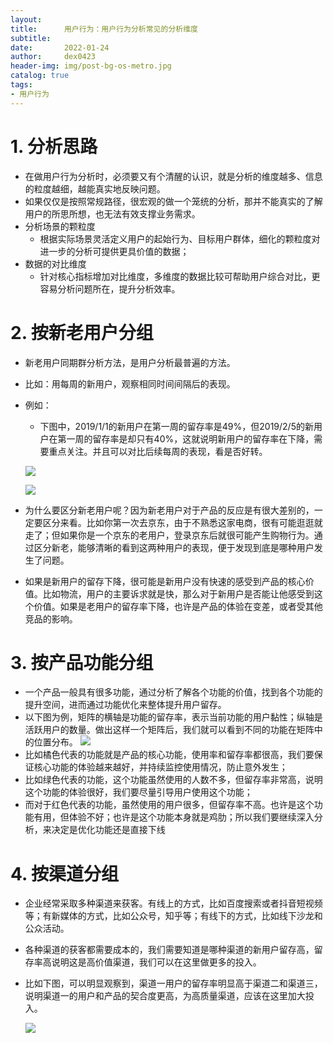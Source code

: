 ```yaml
---
layout:     
title:      用户行为：用户行为分析常见的分析维度
subtitle:   
date:       2022-01-24
author:     dex0423
header-img: img/post-bg-os-metro.jpg
catalog: true
tags:
- 用户行为
---
```



# 1. 分析思路

- 在做用户行为分析时，必须要又有个清醒的认识，就是分析的维度越多、信息的粒度越细，越能真实地反映问题。
- 如果仅仅是按照常规路径，很宏观的做一个笼统的分析，那并不能真实的了解用户的所思所想，也无法有效支撑业务需求。
- 分析场景的颗粒度
  - 根据实际场景灵活定义用户的起始行为、目标用户群体，细化的颗粒度对进一步的分析可提供更具价值的数据；
- 数据的对比维度
  - 针对核心指标增加对比维度，多维度的数据比较可帮助用户综合对比，更容易分析问题所在，提升分析效率。

# 2. 按新老用户分组

  - 新老用户同期群分析方法，是用户分析最普遍的方法。
  - 比如：用每周的新用户，观察相同时间间隔后的表现。
  - 例如：
    - 下图中，2019/1/1的新用户在第一周的留存率是49%，但2019/2/5的新用户在第一周的留存率是却只有40%，这就说明新用户的留存率在下降，需要重点关注。并且可以对比后续每周的表现，看是否好转。

    ![]({{site.baseurl}}/img-post/用户行为-8.png)    

    ![]({{site.baseurl}}/img-post/用户行为-7.png)
  
  - 为什么要区分新老用户呢？因为新老用户对于产品的反应是有很大差别的，一定要区分来看。比如你第一次去京东，由于不熟悉这家电商，很有可能逛逛就走了；但如果你是一个京东的老用户，登录京东后就很可能产生购物行为。通过区分新老，能够清晰的看到这两种用户的表现，便于发现到底是哪种用户发生了问题。
  
  - 如果是新用户的留存下降，很可能是新用户没有快速的感受到产品的核心价值。比如物流，用户的主要诉求就是快，那么对于新用户是否能让他感受到这个价值。如果是老用户的留存率下降，也许是产品的体验在变差，或者受其他竞品的影响。
  
# 3. 按产品功能分组
  - 一个产品一般具有很多功能，通过分析了解各个功能的价值，找到各个功能的提升空间，进而通过功能优化来整体提升用户留存。
  - 以下图为例，矩阵的横轴是功能的留存率，表示当前功能的用户黏性；纵轴是活跃用户的数量。做出这样一个矩阵后，我们就可以看到不同的功能在矩阵中的位置分布。
     ![]({{site.baseurl}}/img-post/用户行为-9.png)
  - 比如橘色代表的功能就是产品的核心功能，使用率和留存率都很高，我们要保证核心功能的体验越来越好，并持续监控使用情况，防止意外发生；
  - 比如绿色代表的功能，这个功能虽然使用的人数不多，但留存率非常高，说明这个功能的体验很好，我们要尽量引导用户使用这个功能； 
  - 而对于红色代表的功能，虽然使用的用户很多，但留存率不高。也许是这个功能有用，但体验不好；也许是这个功能本身就是鸡肋；所以我们要继续深入分析，来决定是优化功能还是直接下线

# 4. 按渠道分组

- 企业经常采取多种渠道来获客。有线上的方式，比如百度搜索或者抖音短视频等；有新媒体的方式，比如公众号，知乎等；有线下的方式，比如线下沙龙和公众活动。
- 各种渠道的获客都需要成本的，我们需要知道是哪种渠道的新用户留存高，留存率高说明这是高价值渠道，我们可以在这里做更多的投入。

- 比如下图，可以明显观察到，渠道一用户的留存率明显高于渠道二和渠道三，说明渠道一的用户和产品的契合度更高，为高质量渠道，应该在这里加大投入。

  ![]({{site.baseurl}}/img-post/用户行为-10.png) 



